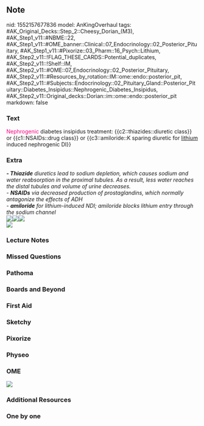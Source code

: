 ## Note
nid: 1552157677836
model: AnKingOverhaul
tags: #AK_Original_Decks::Step_2::Cheesy_Dorian_(M3), #AK_Step1_v11::#NBME::22, #AK_Step1_v11::#OME_banner::Clinical::07_Endocrinology::02_Posterior_Pituitary, #AK_Step1_v11::#Pixorize::03_Pharm::16_Psych::Lithium, #AK_Step2_v11::!FLAG_THESE_CARDS::Potential_duplicates, #AK_Step2_v11::!Shelf::IM, #AK_Step2_v11::#OME::07_Endocrinology::02_Posterior_Pituitary, #AK_Step2_v11::#Resources_by_rotation::IM::ome::endo::posterior_pit, #AK_Step2_v11::#Subjects::Endocrinology::02_Pituitary_Gland::Posterior_Pituitary::Diabetes_Insipidus::Nephrogenic_Diabetes_Insipidus, #AK_Step2_v11::Original_decks::Dorian::im::ome::endo::posterior_pit
markdown: false

### Text
<font color="#FC0280">Nephrogenic</font> diabetes insipidus
treatment: {{c2::thiazides::diuretic class}} or {{c1::NSAIDs::drug
class}} or {{c3::amiloride::K sparing diuretic for <u>lithium</u>
induced nephrogenic DI}}

### Extra
<div>
  <div>
    <i><b>- Thiazide</b> diuretics lead to sodium depletion, which
    causes sodium and water reabsorption in the proximal tubules.
    As a result, less water reaches the distal tubules and volume
    of urine decreases.</i>
  </div>
  <div>
    <i>- <b>NSAIDs</b></i> <i>via decreased production of
    prostaglandins, which normally antagonize the effects of
    ADH</i>
  </div>
  <div>
    <i>- <b>amiloride</b> for lithium-induced NDI; amiloride blocks
    lithium entry through the sodium channel</i>
  </div>
  <div>
    <i><img src="paste-394376782021070.jpg"><img src=
    "paste-342828584534504.jpg"><img src=
    "paste-394479861236175.jpg"></i>
    <div>
      <i><img src="paste-394505631039953.jpg"></i>
    </div>
  </div>
</div>

### Lecture Notes


### Missed Questions


### Pathoma


### Boards and Beyond


### First Aid


### Sketchy


### Pixorize


### Physeo


### OME
<div class="ome-widget">
  <a href=
  "https://onlinemeded.org/spa/endocrinology/posterior-pituitary/acquire?ref=anki">
  <img src="_OME_AnkiFlashcards_Lesson_2.png"></a>
</div>

### Additional Resources


### One by one

